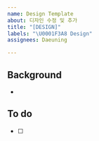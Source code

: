```yaml
---
name: Design Template
about: 디자인 수정 및 추가
title: "[DESIGN]"
labels: "\U0001F3A8 Design"
assignees: Daeuning

---
```


## Background
- 

## To do
- [ ]
